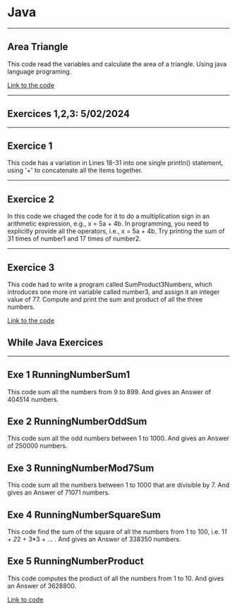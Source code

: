 # Java
---

## Area Triangle

This code read the variables and calculate the area of a triangle. Using java language programing.

[Link to the code](https://github.com/LizardMestre689/J25-Programming/tree/main/java/Triangle?classId=f76ec08a-f0fa-4d99-b5c0-0c3fb8f92d29&assignmentId=4b1f75a4-58b0-461f-aee5-2b2143d2ac10&submissionId=2c9e17d6-be05-8197-ce47-5fdef4c01a12)

---

## Exercices 1,2,3: 5/02/2024

---
Exercice 1
---

This code has a variation in Lines 18-31 into one single println() statement, using '+' to concatenate all the items together.

---
Exercice 2
---

In this code we chaged the code for it to do a multiplication sign in an arithmetic expression, e.g., x = 5a + 4b. In programming, you need to explicitly provide all the operators, i.e., x = 5a + 4b. Try printing the sum of 31 times of number1 and 17 times of number2.

---
Exercice 3
---

This code had to write a program called SumProduct3Numbers, which introduces one more int variable called number3, and assign it an integer value of 77. Compute and print the sum and product of all the three numbers.

[Link to the code](https://github.com/LizardMestre689/J25-Programming/tree/main/java/Basic%20Arthmetic%20Problems)

## While Java Exercices
---

Exe 1 RunningNumberSum1
---
This code sum all the numbers from 9 to 899. And gives an Answer of 404514 numbers.



Exe 2 RunningNumberOddSum
---
This code sum all the odd numbers between 1 to 1000. And gives an Answer of 250000 numbers.



Exe 3 RunningNumberMod7Sum
---
This code sum all the numbers between 1 to 1000 that are divisible by 7. And gives an Answer of 71071 numbers.



Exe 4 RunningNumberSquareSum
---
This code find the sum of the square of all the numbers from 1 to 100, i.e. 1*1 + 2*2 + 3*3 + ... . And gives an Answer of 338350 numbers.



Exe 5 RunningNumberProduct
---
This code computes the product of all the numbers from 1 to 10. And gives an Answer of 3628800.

[Link to code]()

